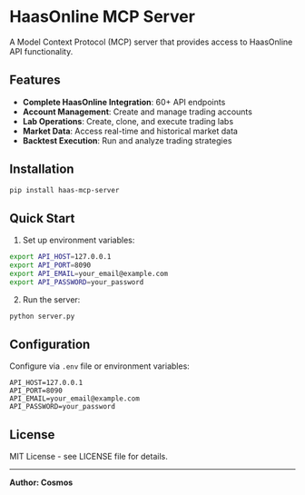 # HaasOnline MCP Server

A Model Context Protocol (MCP) server that provides access to HaasOnline API functionality.

## Features

- **Complete HaasOnline Integration**: 60+ API endpoints
- **Account Management**: Create and manage trading accounts
- **Lab Operations**: Create, clone, and execute trading labs
- **Market Data**: Access real-time and historical market data
- **Backtest Execution**: Run and analyze trading strategies

## Installation

```bash
pip install haas-mcp-server
```

## Quick Start

1. Set up environment variables:
```bash
export API_HOST=127.0.0.1
export API_PORT=8090
export API_EMAIL=your_email@example.com
export API_PASSWORD=your_password
```

2. Run the server:
```bash
python server.py
```

## Configuration

Configure via `.env` file or environment variables:

```env
API_HOST=127.0.0.1
API_PORT=8090
API_EMAIL=your_email@example.com
API_PASSWORD=your_password
```

## License

MIT License - see LICENSE file for details.

---

**Author: Cosmos**
